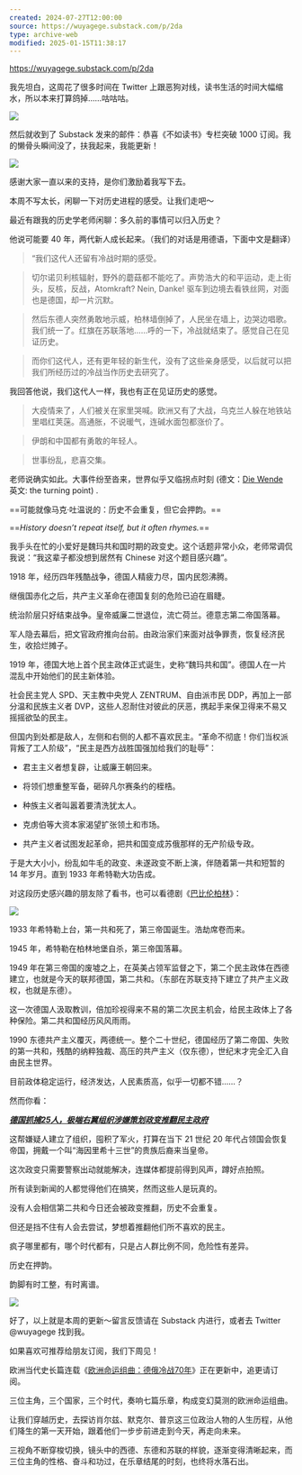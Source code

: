 ```yaml
---
created: 2024-07-27T12:00:00
source: https://wuyagege.substack.com/p/2da
type: archive-web
modified: 2025-01-15T11:38:17
---
```


https://wuyagege.substack.com/p/2da

我先坦白，这周花了很多时间在 Twitter 上跟恶狗对线，读书生活的时间大幅缩水，所以本来打算鸽掉……咕咕咕。

[![]({"src":"https://bucketeer-e05bbc84-baa3-437e-9518-adb32be77984.s3.amazonaws.com/public/images/7212909e-ff58-40be-92e0-4fb76fdd2adb_215x235.jpeg","fullscreen":null,"imageSize":null,"height":235,"width":215,"resizeWidth":null,"bytes":6744,"alt":null,"title":null,"type":"image/jpeg","href":null,"belowTheFold":false,"internalRedirect":null})](https://substackcdn.com/image/fetch/f%5Fauto,q%5Fauto:good,fl%5Fprogressive:steep/https%3A%2F%2Fbucketeer-e05bbc84-baa3-437e-9518-adb32be77984.s3.amazonaws.com%2Fpublic%2Fimages%2F7212909e-ff58-40be-92e0-4fb76fdd2adb%5F215x235.jpeg)

然后就收到了 Substack 发来的邮件：恭喜《不如读书》专栏突破 1000 订阅。我的懒骨头瞬间没了，扶我起来，我能更新！

[![]({"src":"https://bucketeer-e05bbc84-baa3-437e-9518-adb32be77984.s3.amazonaws.com/public/images/b6ed473a-9533-4b9d-a3a5-f9899421da20_1740x692.png","fullscreen":null,"imageSize":null,"height":579,"width":1456,"resizeWidth":null,"bytes":261701,"alt":null,"title":null,"type":"image/png","href":null,"belowTheFold":false,"internalRedirect":null})](https://substackcdn.com/image/fetch/f%5Fauto,q%5Fauto:good,fl%5Fprogressive:steep/https%3A%2F%2Fbucketeer-e05bbc84-baa3-437e-9518-adb32be77984.s3.amazonaws.com%2Fpublic%2Fimages%2Fb6ed473a-9533-4b9d-a3a5-f9899421da20%5F1740x692.png)

感谢大家一直以来的支持，是你们激励着我写下去。

本周不写太长，闲聊一下对历史进程的感受。让我们走吧～

最近有跟我的历史学老师闲聊：多久前的事情可以归入历史？

他说可能要 40 年，两代新人成长起来。（我们的对话是用德语，下面中文是翻译）

> “我们这代人还留有冷战时期的感受。

> 切尔诺贝利核辐射，野外的蘑菇都不能吃了。声势浩大的和平运动，走上街头，反核，反战，Atomkraft? Nein, Danke! 驱车到边境去看铁丝网，对面也是德国，却一片沉默。

> 然后东德人突然勇敢地示威，柏林墙倒掉了，人民坐在墙上，边哭边唱歌。我们统一了。红旗在苏联落地……呼的一下，冷战就结束了。感觉自己在见证历史。

> 而你们这代人，还有更年轻的新生代，没有了这些亲身感受，以后就可以把我们所经历过的冷战当作历史去研究了。

我回答他说，我们这代人一样，我也有正在见证历史的感觉。

> 大疫情来了，人们被关在家里哭喊。欧洲又有了大战，乌克兰人躲在地铁站里唱红荚蒾。高通胀，不说暖气，连碱水面包都涨价了。

> 伊朗和中国都有勇敢的年轻人。

> 世事纷乱，悲喜交集。

老师说确实如此。大事件纷至沓来，世界似乎又临拐点时刻 (德文：[Die Wende](https://en.wikipedia.org/wiki/Peaceful%5FRevolution) 英文: the turning point) .

==可能就像马克·吐温说的：历史不会重复，但它会押韵。==

==_History doesn’t repeat itself, but it often rhymes._==

我手头在忙的小爱好是魏玛共和国时期的政变史。这个话题非常小众，老师常调侃我说：“我这辈子都没想到居然有 Chinese 对这个题目感兴趣”。

1918 年，经历四年残酷战争，德国人精疲力尽，国内民怨沸腾。

继俄国赤化之后，共产主义革命在德国复刻的危险已迫在眉睫。

统治阶层只好结束战争。皇帝威廉二世退位，流亡荷兰。德意志第二帝国落幕。

军人隐去幕后，把文官政府推向台前。由政治家们来面对战争罪责，恢复经济民生，收拾烂摊子。

1919 年，德国大地上首个民主政体正式诞生，史称“魏玛共和国”。德国人在一片混乱中开始他们的民主新体验。

社会民主党人 SPD、天主教中央党人 ZENTRUM、自由派市民 DDP，再加上一部分温和民族主义者 DVP，这些人忍耐住对彼此的厌恶，携起手来保卫得来不易又摇摇欲坠的民主。

但国内到处都是敌人，左侧和右侧的人都不喜欢民主。“革命不彻底！你们当权派背叛了工人阶级”，“民主是西方战胜国强加给我们的耻辱”：

* 君主主义者想复辟，让威廉王朝回来。

* 将领们想重整军备，砸碎凡尔赛条约的桎梏。

* 种族主义者叫嚣着要清洗犹太人。

* 克虏伯等大资本家渴望扩张领土和市场。

* 共产主义者试图发起革命，把共和国变成苏俄那样的无产阶级专政。

于是大大小小，纷乱如牛毛的政变、未遂政变不断上演，伴随着第一共和短暂的 14 年岁月。直到 1933 年希特勒大功告成。

对这段历史感兴趣的朋友除了看书，也可以看德剧《[巴比伦柏林](https://movie.douban.com/subject/26389403/)》：

[![]({"src":"https://bucketeer-e05bbc84-baa3-437e-9518-adb32be77984.s3.amazonaws.com/public/images/f9c378f7-a3a9-459f-85ac-4da29905467e_2560x1920.jpeg","fullscreen":null,"imageSize":null,"height":1092,"width":1456,"resizeWidth":null,"bytes":475797,"alt":null,"title":null,"type":"image/jpeg","href":null,"belowTheFold":true,"internalRedirect":null})](https://substackcdn.com/image/fetch/f%5Fauto,q%5Fauto:good,fl%5Fprogressive:steep/https%3A%2F%2Fbucketeer-e05bbc84-baa3-437e-9518-adb32be77984.s3.amazonaws.com%2Fpublic%2Fimages%2Ff9c378f7-a3a9-459f-85ac-4da29905467e%5F2560x1920.jpeg)

1933 年希特勒上台，第一共和死了，第三帝国诞生。浩劫席卷而来。

1945 年，希特勒在柏林地堡自杀，第三帝国落幕。

1949 年在第三帝国的废墟之上，在英美占领军监督之下，第二个民主政体在西德建立，也就是今天的联邦德国，第二共和。（东部在苏联支持下建立了共产主义政权，也就是东德）。

这一次德国人汲取教训，倍加珍视得来不易的第二次民主机会，给民主政体上了各种保险。第二共和国经历风风雨雨。

1990 东德共产主义覆灭，两德统一。整个二十世纪，德国经历了第二帝国、失败的第一共和，残酷的纳粹独裁、高压的共产主义（仅东德），世纪末才完全汇入自由民主世界。

目前政体稳定运行，经济发达，人民素质高，似乎一切都不错……？

然而你看：

_**[德国抓捕25人，极端右翼组织涉嫌策划政变推翻民主政府](https://www.bbc.com/zhongwen/simp/world-63888072)**_

这帮嫌疑人建立了组织，囤积了军火，打算在当下 21 世纪 20 年代占领国会恢复帝国，拥戴一个叫“海因里希十三世”的贵族后裔来当皇帝。

这次政变只需要警察出动就能解决，连媒体都提前得到风声，蹲好点拍照。

所有读到新闻的人都觉得他们在搞笑，然而这些人是玩真的。

没有人会相信第二共和今日还会被政变推翻，历史不会重复。

但还是挡不住有人会去尝试，梦想着推翻他们所不喜欢的民主。

疯子哪里都有，哪个时代都有，只是占人群比例不同，危险性有差异。

历史在押韵。

韵脚有时工整，有时离谱。

[![]({"src":"https://bucketeer-e05bbc84-baa3-437e-9518-adb32be77984.s3.amazonaws.com/public/images/682b7035-3e4b-4e8b-899b-1b67aff45e11_1500x1157.jpeg","fullscreen":null,"imageSize":null,"height":1123,"width":1456,"resizeWidth":null,"bytes":249252,"alt":null,"title":null,"type":"image/jpeg","href":null,"belowTheFold":true,"internalRedirect":null})](https://substackcdn.com/image/fetch/f%5Fauto,q%5Fauto:good,fl%5Fprogressive:steep/https%3A%2F%2Fbucketeer-e05bbc84-baa3-437e-9518-adb32be77984.s3.amazonaws.com%2Fpublic%2Fimages%2F682b7035-3e4b-4e8b-899b-1b67aff45e11%5F1500x1157.jpeg)

好了，以上就是本周的更新～留言反馈请在 Substack 内进行，或者去 Twitter @wuyagege 找到我。

如果喜欢可推荐给朋友订阅，我们下周见！

欧洲当代史长篇连载《[欧洲命运组曲：德俄冷战70年](https://wuyagege.substack.com/p/78e)》正在更新中，追更请订阅。

三位主角，三个国家，三个时代，奏响七篇乐章，构成变幻莫测的欧洲命运组曲。

让我们穿越历史，去探访肖尔兹、默克尔、普京这三位政治人物的人生历程，从他们降生的第一天开始，跟着他们一步步前进走到今天，再走向未来。

三视角不断穿梭切换，镜头中的西德、东德和苏联的样貌，逐渐变得清晰起来，而三位主角的性格、奋斗和功过，在乐章结尾的时刻，也终将水落石出。

